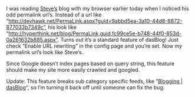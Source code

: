 I was reading [Steve’s](http://hyperthink.net/blog/) blog with my
browser earlier today when I noticed his odd permalink url’s. Instead of
a url like
“http://devhawk.net/PermaLink.aspx?guid=9abbd5ea-3a10-44d8-8872-877033b7349c”,
his look like
“http://hyperthink.net/blog/PermaLink,guid,fc99ce5e-b748-44f0-853d-0a261632b885.aspx”.
Turns out it’s a standard feature of dasBlog! Just check “Enable URL
rewriting” in the config page and you’re set. Now my permalink url’s
look like Steve’s.

Since Google doesn’t index pages based on query string, this feature
should make my site more easily crawled and googled.

Update: This feature breaks sub category specific feeds, like “[Blogging
| dasBlog](CategoryView.aspx?category=Blogging%7CdasBlog)“, so I’m
turning it back off until someone can fix the bug.
